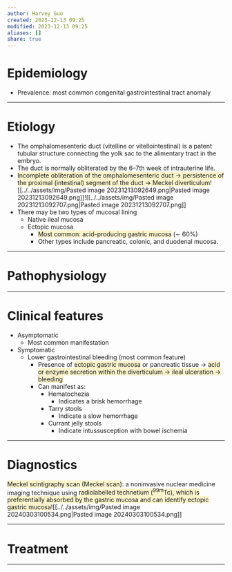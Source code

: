 ```yaml
---
author: Harvey Guo
created: 2023-12-13 09:25
modified: 2023-12-13 09:25
aliases: []
share: true
---
```


# Epidemiology
- Prevalence: most common congenital gastrointestinal tract anomaly

---
# Etiology
- The omphalomesenteric duct (vitelline or vitellointestinal) is a patent tubular structure connecting the yolk sac to the alimentary tract in the embryo.
- The duct is normally obliterated by the 6–7th week of intrauterine life.
- <span style="background:rgba(240, 200, 0, 0.2)">Incomplete obliteration of the omphalomesenteric duct → persistence of the proximal (intestinal) segment of the duct → Meckel diverticulum</span>![[../../assets/img/Pasted image 20231213092649.png|Pasted image 20231213092649.png]]![[../../assets/img/Pasted image 20231213092707.png|Pasted image 20231213092707.png]]
- There may be two types of mucosal lining
	- Native ileal mucosa
	- Ectopic mucosa
		- <span style="background:rgba(240, 200, 0, 0.2)">Most common: acid-producing gastric mucosa</span> (∼ 60%)
		- Other types include pancreatic, colonic, and duodenal mucosa.

---
# Pathophysiology


---
# Clinical features
- Asymptomatic
	- Most common manifestation
- Symptomatic
	- Lower gastrointestinal bleeding (most common feature)
		- Presence of <span style="background:rgba(240, 200, 0, 0.2)">ectopic gastric mucosa</span> or pancreatic tissue → <span style="background:rgba(240, 200, 0, 0.2)">acid or enzyme secretion within the diverticulum → ileal ulceration → bleeding</span>
		- Can manifest as:
			- Hematochezia 
				- Indicates a brisk hemorrhage
			- Tarry stools 
				- Indicate a slow hemorrhage
			- Currant jelly stools
				- Indicate intussusception with bowel ischemia

---
# Diagnostics
<span style="background:rgba(240, 200, 0, 0.2)">Meckel scintigraphy scan (Meckel scan)</span>: a noninvasive nuclear medicine imaging technique using <span style="background:rgba(240, 200, 0, 0.2)">radiolabelled technetium (<sup>99m</sup>Tc), which is preferentially absorbed by the gastric mucosa and can identify ectopic gastric mucosa</span>![[../../assets/img/Pasted image 20240303100534.png|Pasted image 20240303100534.png]]

---
# Treatment


---

